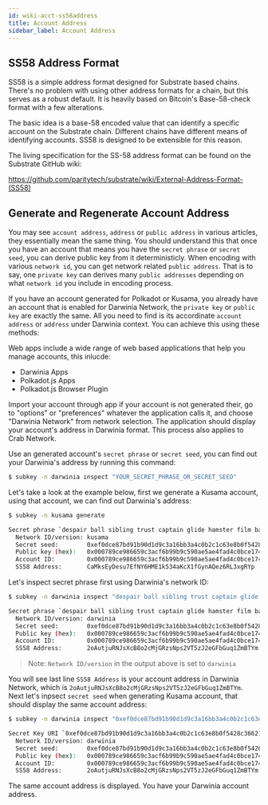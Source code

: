 ```yaml
---
id: wiki-acct-ss58address
title: Account Address
sidebar_label: Account Address
---
```


## SS58 Address Format
SS58 is a simple address format designed for Substrate based chains. There's no problem with using other address formats for a chain, but this serves as a robust default. It is heavily based on Bitcoin's Base-58-check format with a few alterations.

The basic idea is a base-58 encoded value that can identify a specific account on the Substrate chain. Different chains have different means of identifying accounts. SS58 is designed to be extensible for this reason.

The living specification for the SS-58 address format can be found on the Substrate GitHub wiki:

https://github.com/paritytech/substrate/wiki/External-Address-Format-(SS58)

## Generate and Regenerate Account Address

You may see `account address`, `address` or `public address` in various articles, they essentially mean the same thing. You should understand this that once you have an account that means you have the `secret phrase` or `secret seed`, you can derive public key from it deterministicly.  When encoding with various `network id`, you can get network related `public address`.  That is to say, one `private key` can derives many `public addresses` depending on what `network id` you include in encoding process.

If you have an account generated for Polkadot or Kusama, you already have an account that is enabled for Darwinia Network, the `private key` or `public key` are exactly the same.  All you need to find is its accordinate `account address` or `address` under Darwinia context.  You can achieve this using these methods:


<!--DOCUSAURUS_CODE_TABS-->
<!--Web Apps-->
Web apps include a wide range of web based applications that help you manage accounts, this inlucde:

- Darwinia Apps
- Polkadot.js Apps
- Polkadot.js Browser Plugin

Import your account through app if your account is not generated their, go to "options" or "preferences" whatever the application calls it, and choose "Darwinia Network" from network selection.  The application should display your account's address in Darwinia format.  This process also applies to Crab Network.

<!--Subkey CLI-->

Use an generated account's `secret phrase` or `secret seed`, you can find out your Darwinia's address by running this command:

```bash
$ subkey -n darwinia inspect "YOUR_SECRET_PHRASE_OR_SECRET_SEED"
```

Let's take a look at the example below, first we generate a Kusama account, using that account, we can find out Darwinia's address:

```bash
$ subkey -n kusama generate

Secret phrase `despair ball sibling trust captain glide hamster film banana food tree security` is account:
  Network ID/version: kusama
  Secret seed:        0xef0dce87bd91b90d1d9c3a16bb3a4c0b2c1c63e8b0f5428c366211a5fa3471c0
  Public key (hex):   0x000789ce986659c3acf6b99b9c590ae5ae4fad4c0bce174ab245341c482f7e73
  Account ID:         0x000789ce986659c3acf6b99b9c590ae5ae4fad4c0bce174ab245341c482f7e73
  SS58 Address:       CaMksEyDesu7EfNY6HME1k534aKcX1fGynAQez6RL3xgRYp
```

Let's inspect secret phrase first using Darwinia's network ID:

```bash
$ subkey -n darwinia inspect "despair ball sibling trust captain glide hamster film banana food tree security"

Secret phrase `despair ball sibling trust captain glide hamster film banana food tree security` is account:
  Network ID/version: darwinia
  Secret seed:        0xef0dce87bd91b90d1d9c3a16bb3a4c0b2c1c63e8b0f5428c366211a5fa3471c0
  Public key (hex):   0x000789ce986659c3acf6b99b9c590ae5ae4fad4c0bce174ab245341c482f7e73
  Account ID:         0x000789ce986659c3acf6b99b9c590ae5ae4fad4c0bce174ab245341c482f7e73
  SS58 Address:       2oAutjuRNJsXcB8o2cMjGRzsNps2VT5zJ2eGFbGuq1ZmBTYm
```

> Note: `Network ID/version` in the output above is set to `darwinia`

You will see last line `SS58 Address` is your account address in Darwinia Network, which is `2oAutjuRNJsXcB8o2cMjGRzsNps2VT5zJ2eGFbGuq1ZmBTYm`.  Next let's inpsect `secret seed` when generating Kusama account, that should display the same account address:

```bash
$ subkey -n darwinia inspect "0xef0dce87bd91b90d1d9c3a16bb3a4c0b2c1c63e8b0f5428c366211a5fa3471c0"

Secret Key URI `0xef0dce87bd91b90d1d9c3a16bb3a4c0b2c1c63e8b0f5428c366211a5fa3471c0` is account:
  Network ID/version: darwinia
  Secret seed:        0xef0dce87bd91b90d1d9c3a16bb3a4c0b2c1c63e8b0f5428c366211a5fa3471c0
  Public key (hex):   0x000789ce986659c3acf6b99b9c590ae5ae4fad4c0bce174ab245341c482f7e73
  Account ID:         0x000789ce986659c3acf6b99b9c590ae5ae4fad4c0bce174ab245341c482f7e73
  SS58 Address:       2oAutjuRNJsXcB8o2cMjGRzsNps2VT5zJ2eGFbGuq1ZmBTYm
```

The same account address is displayed.  You have your Darwinia account address.

<!--END_DOCUSAURUS_CODE_TABS-->